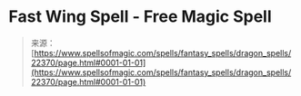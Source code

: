 <!--yml
category: 未分类
date: 2024-06-12 19:06:35
-->

# Fast Wing Spell - Free Magic Spell

> 来源：[https://www.spellsofmagic.com/spells/fantasy_spells/dragon_spells/22370/page.html#0001-01-01](https://www.spellsofmagic.com/spells/fantasy_spells/dragon_spells/22370/page.html#0001-01-01)